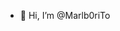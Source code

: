 - 👋 Hi, I’m @Marlb0riTo 

<!---
Marlb0riTo/Marlb0riTo is a ✨ special ✨ repository because its `README.md` (this file) appears on your GitHub profile.
You can click the Preview link to take a look at your changes.
--->
